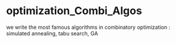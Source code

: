 # optimization_Combi_Algos
we write the most famous algorithms in combinatory optimization : simulated annealing, tabu search, GA
